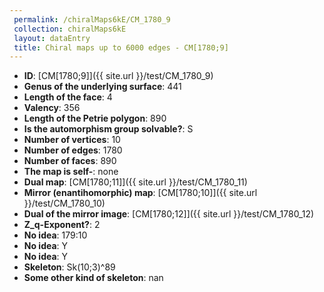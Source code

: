 ```yaml
--- 
 permalink: /chiralMaps6kE/CM_1780_9 
 collection: chiralMaps6kE
 layout: dataEntry
 title: Chiral maps up to 6000 edges - CM[1780;9]
---
```


- **ID**: [CM[1780;9]]({{ site.url }}/test/CM_1780_9)
- **Genus of the underlying surface**: 441
- **Length of the face**: 4
- **Valency**: 356
- **Length of the Petrie polygon**: 890
- **Is the automorphism group solvable?**: S
- **Number of vertices**: 10
- **Number of edges**: 1780
- **Number of faces**: 890
- **The map is self-**: none
- **Dual map**: [CM[1780;11]]({{ site.url }}/test/CM_1780_11)
- **Mirror (enantihomorphic) map**: [CM[1780;10]]({{ site.url }}/test/CM_1780_10)
- **Dual of the mirror image**: [CM[1780;12]]({{ site.url }}/test/CM_1780_12)
- **Z_q-Exponent?**: 2
- **No idea**:  179:10
- **No idea**: Y
- **No idea**: Y
- **Skeleton**: Sk(10;3)^89
- **Some other kind of skeleton**: nan
